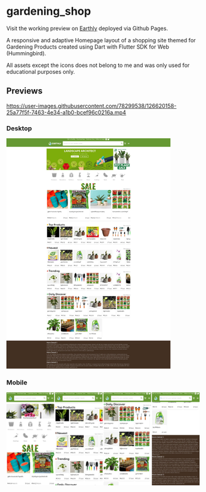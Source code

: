 # gardening_shop

Visit the working preview on [Earthly](https://harlanx.github.io/gardening_shop/) deployed via Github Pages.

A responsive and adaptive Homepage layout of a shopping site themed for Gardening Products created using Dart with Flutter SDK for Web (Hummingbird).

All assets except the icons does not belong to me and was only used for educational purposes only.

## Previews

https://user-images.githubusercontent.com/78299538/126620158-25a77f5f-7463-4e34-a1b0-bcef96c0216a.mp4

### Desktop
[<img src="docs/desktop_preview.jpg" height="600"/>](docs/desktop_preview.jpg)

### Mobile
[<img src="docs/mobile_preview.jpg" width="600"/>](docs/mobile_preview.jpg)
